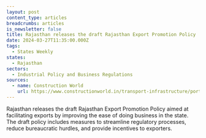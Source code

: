 ```yaml
---
layout: post
content_type: articles
breadcrumbs: articles
is_newsletter: false
title: Rajasthan releases the draft Rajasthan Export Promotion Policy
date: 2024-03-27T11:35:00.000Z
tags:
  - States Weekly
states:
  - Rajasthan
sectors:
  - Industrial Policy and Business Regulations
sources:
  - name: Construction World
    url: https://www.constructionworld.in/transport-infrastructure/ports-and-shipping/rajasthan-drafts-policy-to-enhance-exports-via-ease-of-doing-business/52755
---
```

Rajasthan releases the draft Rajasthan Export Promotion Policy aimed at facilitating exports by improving the ease of doing business in the state. The draft policy includes measures to streamline regulatory processes, reduce bureaucratic hurdles, and provide incentives to exporters.
